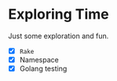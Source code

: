 Exploring Time
==============

Just some exploration and fun.

- [x] `Rake`
- [x] Namespace
- [x] Golang testing
